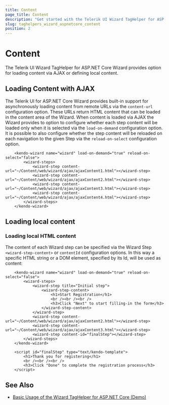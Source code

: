```yaml
---
title: Content
page_title: Content
description: "Get started with the Telerik UI Wizard TagHelper for ASP.NET Core and learn how to set its content."
slug: taghelpers_wizard_aspnetcore_content
position: 2
---
```


# Content

The Telerik UI Wizard TagHelper for ASP.NET Core Wizard provides option for loading content via AJAX or defining local content.

## Loading Content with AJAX

The Telerik UI for ASP.NET Core Wizard provides built-in support for asynchronously loading content from remote URLs via the `content-url` configuration option. These URLs return HTML content that can be loaded in the content area of the Wizard. When content is loaded via AJAX the Wizard provides to option to configure whether each step content will be loaded only when it is selected via the `load-on-demand` configuration option. It is possible to also configure whether the step content will be reloaded on each navigation to the given Step via the `reload-on-select` configuration option.

```tagHelper
    <kendo-wizard name="wizard" load-on-demand="true" reload-on-select="false">
        <wizard-steps>
            <wizard-step content-url="~/Content/web/wizard/ajax/ajaxContent1.html"></wizard-step>
            <wizard-step content-url="~/Content/web/wizard/ajax/ajaxContent2.html"></wizard-step>
            <wizard-step content-url="~/Content/web/wizard/ajax/ajaxContent3.html"></wizard-step>
            <wizard-step content-url="~/Content/web/wizard/ajax/ajaxContent4.html"></wizard-step>
        </wizard-steps>
    </kendo-wizard>
```

## Loading local content

### Loading local HTML content

The content of each Wizard step can be specified via the Wizard Step `<wizard-step-content>` or `contentId` configuration options. In this way a specific HTML string or a DOM element, specified by its Id, will be used as content:

```tagHelper
    <kendo-wizard name="wizard" load-on-demand="true" reload-on-select="false">
        <wizard-steps>
            <wizard-step title="Initial step">
                <wizard-step-content>
                    <h1>Start Registration</h1>
                    <br /><br /><br />
                    <h3>Click "Next" to start filling-in the form</h3>
                </wizard-step-content>
            </wizard-step>
            <wizard-step content-url="~/Content/web/wizard/ajax/ajaxContent2.html"></wizard-step>
            <wizard-step content-url="~/Content/web/wizard/ajax/ajaxContent3.html"></wizard-step>
            <wizard-step content-id="finalStep"></wizard-step>
        </wizard-steps>
    </kendo-wizard>

    <script id="finalStep" type="text/kendo-template">
        <h1>Thank you for registering</h1>
        <br /><br /><br />
        <h3>Click "Done" to complete the registration process</h3>
    </script>
```

## See Also

* [Basic Usage of the Wizard TagHelper for ASP.NET Core (Demo)](https://demos.telerik.com/aspnet-core/wizard/tag-helper)
